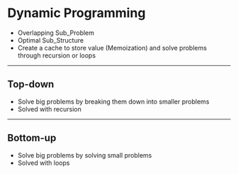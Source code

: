 # Dynamic Programming

- Overlapping Sub_Problem
- Optimal Sub_Structure
- Create a cache to store value (Memoization) and solve problems through recursion or loops

-----------------------------------------

## Top-down

- Solve big problems by breaking them down into smaller problems
- Solved with recursion

-----------------------------------------

## Bottom-up

- Solve big problems by solving small problems
- Solved with loops

